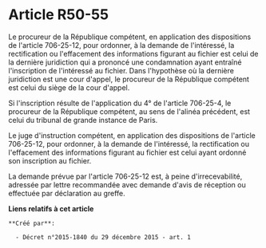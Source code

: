 # Article R50-55

Le procureur de la République compétent, en application des dispositions de l'article 706-25-12, pour ordonner, à la demande
de l'intéressé, la rectification ou l'effacement des informations figurant au fichier est celui de la dernière juridiction
qui a prononcé une condamnation ayant entraîné l'inscription de l'intéressé au fichier. Dans l'hypothèse où la dernière
juridiction est une cour d'appel, le procureur de la République compétent est celui du siège de la cour d'appel. 

Si l'inscription résulte de l'application du 4° de l'article 706-25-4, le procureur de la République compétent, au sens de
l'alinéa précédent, est celui du tribunal de grande instance de Paris. 

Le juge d'instruction compétent, en application des dispositions de l'article 706-25-12, pour ordonner, à la demande de
l'intéressé, la rectification ou l'effacement des informations figurant au fichier est celui ayant ordonné son inscription au
fichier. 

La demande prévue par l'article 706-25-12 est, à peine d'irrecevabilité, adressée par lettre recommandée avec demande d'avis
de réception ou effectuée par déclaration au greffe.

**Liens relatifs à cet article**

	**Créé par**:

	  - Décret n°2015-1840 du 29 décembre 2015 - art. 1
